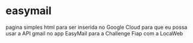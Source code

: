 # easymail
pagina simples html para ser inserida no Google Cloud para que eu possa usar a API gmail no app EasyMail para a Challenge Fiap com a LocaWeb
